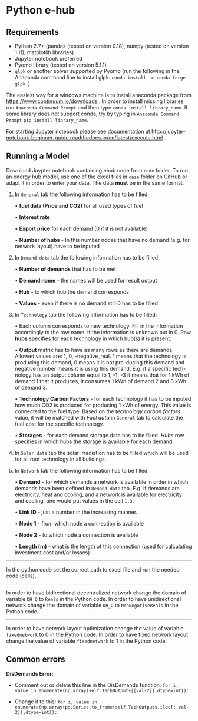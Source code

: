 Python e-hub
============

Requirements
------------

- Python 2.7+ (pandas (tested on version 0.18), numpy (tested on version 1.11), matplotlib libraries)
- Jupyter notebook preferred
- Pyomo library (tested on version 5.1.1)
- `glpk` or another solver supported by Pyomo (run the following in the Anaconda command line to install glpk: `conda install -c conda-forge glpk `)

The easiest way for a windows machine is to install anaconda package from https://www.continuum.io/downloads . In order to install missing libraries run `Anaconda Command Prompt` and then type `conda install library_name`. If some library does not support conda, try by typing in `Anaconda Command Prompt` `pip install library_name`.

For starting Jupyter notebook please see documentation at http://jupyter-notebook-beginner-guide.readthedocs.io/en/latest/execute.html .


Running a Model
---------------

Download Juypter notebook containing ehub code from `code` folder. To run an energy hub model, use one of the excel files in `case` folder on GitHub or adapt it in order to enter your data.
The data **must** be in the same format.


1.	In `General` tab the following information has to be filled:

     •	**fuel data (Price and CO2)** for all used types of fuel

     •	**Interest rate**

     •	 **Export price** for each demand (0 if it is not available)

     •	**Number of hubs** - In this number nodes that have no demand (e.g. for network layout) have to be inputed

2.	In `Demand data` tab the following information has to be filled:

     •	**Number of demands** that has to be met
     
     •	**Demand name** - the names will be used for result output
     
     •	**Hub** - to which hub the demand corresponds
     
     •	**Values** - even if there is no demand still 0 has to be filled
     
3.	In `Technology` tab the following information has to be filled:

      •	Each column corresponds to new technology. Fill in the information accordingly to the row name. If the information is unknown put in 0. Row **hubs** specifies for each technology in which hub(s) it is present.

      •	**Output** matrix has to have as many rows as there are demands. Allowed values are: 1, 0, -negative_real. 1 means that the technology is producing this demand, 0 means it is not pro-ducing this demand and negative number means it is using this demand. E.g. if a specific tech-nology has an output column equal to 1, -1, -3 it means that for 1 kWh of demand 1 that it produces, it consumes 1 kWh of demand 2 and 3 kWh of demand 3.

      •	**Technology Carbon Factors** - for each technology it has to be inputed how much CO2 is produced for producing 1 kWh of energy. This value is connected to the fuel type. Based on the *technology carbon factors* value, it will be matched with *Fuel data* in `General` tab to calculate the fuel cost for the specific technology.

      •	**Storages** - for each demand storage data has to be filled. *Hubs* row specifies in which hubs the storage is available for each demand.

4.	In `Solar data` tab the solar irradiation has to be filled which will be used for all roof technology in all buildings
5.	In `Network` tab the following information has to be filled:

      •	**Demand** - for which demands a network is available in order in which demands have been defined in `Demand data` tab. E.g. if demands are electricity, heat and cooling, and a network is available for electricity and cooling, one would put values in the cell `1,3`.
      
      •	**Link ID** - just a number in the increasing manner.
      
      •	**Node 1** - from which node a connection is available
      
      •	**Node 2** - to which node a connection is available
      
      •	**Length (m)** - what is the length of this connection (used for calculating investment cost and/or losses)
---------------

In the python code set the correct path to excel file and run the needed code (cells).

---------------
In order to have bidirectional decentralized network change the domain of variable `DH_Q` to `Reals` in the Python code. In order to have unidirectional network change the domain of variable `DH_Q` to `NonNegativeReals` in the Python code. 

---------------
In order to have network layout optimization change the value of variable `fixednetwork` to 0 in the Python code.
In order to have fixed network layout change the value of variable `fixednetwork` to 1 in the Python code.

Common errors
---------------

**DisDemands Error:**

- Comment out or delete this line in the DisDemands function: `for i, value in enumerate(np.array(self.TechOutputs[[val-2]],dtype=int)):`

- Change it to this: `for i, value in enumerate(np.array(pd.Series.to_frame(self.TechOutputs.iloc[:,val-2]),dtype=int)):`
